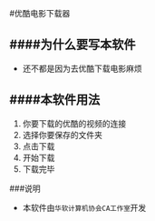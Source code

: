 #优酷电影下载器


####为什么要写本软件
-
- 还不都是因为去优酷下载电影麻烦


####本软件用法
-
1. 你要下载的优酷的视频的连接
2. 选择你要保存的文件夹
3. 点击下载
4. 开始下载
5. 下载完毕


###说明
- 本软件由`华软计算机协会CA工作室`开发